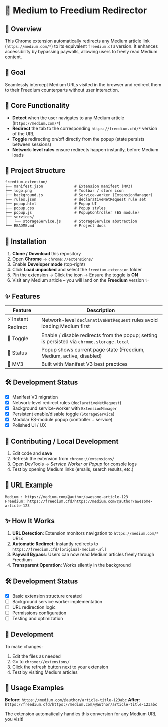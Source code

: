 # 📌 Medium to Freedium Redirector

## 🧠 Overview
This Chrome extension automatically redirects any Medium article link (`https://medium.com/*`) to its equivalent `freedium.cfd` version. It enhances accessibility by bypassing paywalls, allowing users to freely read Medium content.

## 🎯 Goal
Seamlessly intercept Medium URLs visited in the browser and redirect them to their Freedium counterparts without user interaction.

## 🔧 Core Functionality
- **Detect** when the user navigates to any Medium article (`https://medium.com/*`)
- **Redirect** the tab to the corresponding `https://freedium.cfd/*` version of the URL
- **Toggle** redirecting on/off directly from the popup (state persists between sessions)
- **Network-level rules** ensure redirects happen instantly, before Medium loads

## 📁 Project Structure

```
freedium-extension/
├── manifest.json              # Extension manifest (MV3)
├── logo.png                   # Toolbar / store icon
├── background.js              # Service-worker (ExtensionManager)
├── rules.json                 # declarativeNetRequest rule set
├── popup.html                 # Popup UI
├── popup.css                  # Popup styles
├── popup.js                   # PopupController (ES module)
├── services/
│   └── storageService.js      # StorageService abstraction
└── README.md                  # Project docs
```

## 🚀 Installation

1. **Clone / Download** this repository
2. Open **Chrome** → `chrome://extensions/`
3. Enable **Developer mode** (top-right)
4. Click **Load unpacked** and select the `freedium-extension` folder
5. Pin the extension → Click the icon → Ensure the toggle is **ON**
6. Visit any Medium article – you will land on the **Freedium** version ✨

## ✨ Features

| Feature | Description |
| ------- | ----------- |
| ⚡ Instant Redirect | Network-level `declarativeNetRequest` rules avoid loading Medium first |
| 🔄 Toggle | Enable / disable redirects from the popup; setting is persisted via `chrome.storage.local` |
| 📝 Status | Popup shows current page state (Freedium, Medium, active, disabled) |
| 🧩 MV3 | Built with Manifest V3 best practices |

## 🛠️ Development Status

- [x] Manifest V3 migration
- [x] Network-level redirect rules (`declarativeNetRequest`)
- [x] Background service-worker with `ExtensionManager`
- [x] Persistent enable/disable toggle (`StorageService`)
- [x] Modular ES-module popup (controller + service)
- [x] Polished UI / UX

## 🔧 Contributing / Local Development

1. Edit code and **save**
2. Refresh the extension from `chrome://extensions/`
3. Open DevTools → *Service Worker* or *Popup* for console logs
4. Test by opening Medium links (emails, search results, etc.)

## 📝 URL Example

```
Medium : https://medium.com/@author/awesome-article-123
Freedium: https://freedium.cfd/https://medium.com/@author/awesome-article-123
```

## ✨ How It Works

1. **URL Detection**: Extension monitors navigation to `https://medium.com/*` URLs
2. **Automatic Redirect**: Instantly redirects to `https://freedium.cfd/[original-medium-url]`
3. **Paywall Bypass**: Users can now read Medium articles freely through Freedium
4. **Transparent Operation**: Works silently in the background

## 🛠️ Development Status

- [x] Basic extension structure created
- [ ] Background service worker implementation
- [ ] URL redirection logic
- [ ] Permissions configuration
- [ ] Testing and optimization

## 🔧 Development

To make changes:
1. Edit the files as needed
2. Go to `chrome://extensions/`
3. Click the refresh button next to your extension
4. Test by visiting Medium articles

## 📝 Usage Examples

**Before**: `https://medium.com/@author/article-title-123abc`
**After**: `https://freedium.cfd/https://medium.com/@author/article-title-123abc`

The extension automatically handles this conversion for any Medium URL you visit! 